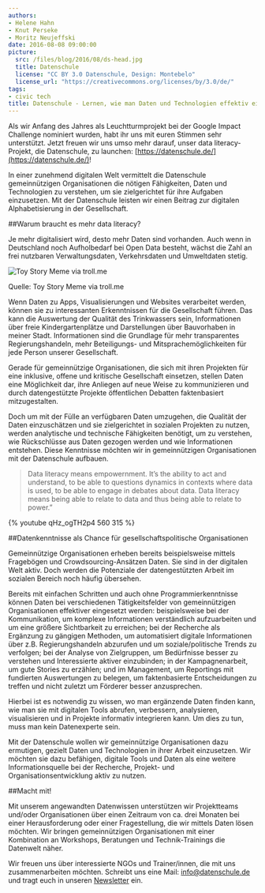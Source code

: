 ```yaml
---
authors:
- Helene Hahn
- Knut Perseke
- Moritz Neujeffski
date: 2016-08-08 09:00:00
picture:
  src: /files/blog/2016/08/ds-head.jpg
  title: Datenschule
  license: "CC BY 3.0 Datenschule, Design: Montebelo"
  license_url: "https://creativecommons.org/licenses/by/3.0/de/"
tags:
- civic tech
title: Datenschule - Lernen, wie man Daten und Technologien effektiv einsetzt!
---
```



Als wir Anfang des Jahres als Leuchtturmprojekt bei der Google Impact Challenge nominiert wurden, habt ihr uns mit euren Stimmen sehr unterstützt. Jetzt freuen wir uns umso mehr darauf, unser data literacy-Projekt, die Datenschule, zu launchen: [https://datenschule.de/](https://datenschule.de/)!

In einer zunehmend digitalen Welt vermittelt die Datenschule gemeinnützigen Organisationen die nötigen Fähigkeiten, Daten und Technologien zu verstehen, um sie zielgerichtet für ihre Aufgaben einzusetzen. Mit der Datenschule leisten wir einen Beitrag zur digitalen Alphabetisierung in der Gesellschaft. 

##Warum braucht es mehr data literacy?

Je mehr digitalisiert wird, desto mehr Daten sind vorhanden. Auch wenn in Deutschland noch Aufholbedarf bei Open Data besteht, wächst die Zahl an frei nutzbaren  Verwaltungsdaten, Verkehrsdaten und Umweltdaten stetig. 

![Toy Story Meme via troll.me](/files/blog/2016/08/toystory.png "Data, Data Everywhere")

Quelle: Toy Story Meme via troll.me

Wenn Daten zu Apps, Visualisierungen und Websites verarbeitet werden, können sie zu interessanten Erkenntnissen für die Gesellschaft führen. Das kann die Auswertung der Qualität des Trinkwassers sein, Informationen über freie Kindergartenplätze und Darstellungen über Bauvorhaben in meiner Stadt. Informationen sind die Grundlage für mehr transparentes Regierungshandeln, mehr Beteiligungs- und Mitsprachemöglichkeiten für jede Person unserer Gesellschaft. 

Gerade für gemeinnützige Organisationen, die sich mit ihren Projekten für eine inklusive, offene und kritische Gesellschaft einsetzen, stellen Daten eine Möglichkeit dar, ihre Anliegen auf neue Weise zu kommunizieren und durch datengestützte Projekte öffentlichen Debatten faktenbasiert mitzugestalten.

Doch um mit der Fülle an verfügbaren Daten umzugehen, die Qualität der Daten einzuschätzen und sie zielgerichtet in sozialen Projekten zu nutzen, werden analytische und technische Fähigkeiten benötigt, um zu verstehen, wie Rückschlüsse aus Daten gezogen werden und wie Informationen entstehen. Diese Kenntnisse möchten wir in gemeinnützigen Organisationen mit der Datenschule aufbauen.

>Data literacy means empowernment. It’s the ability to act and understand, to be able to questions dynamics in contexts where data is used, to be able to engage in debates about data. Data literacy means being able to relate to data and thus being able to relate to power.”

{% youtube qHz_ogTH2p4 560 315 %}


##Datenkenntnisse als Chance für gesellschaftspolitische Organisationen

Gemeinnützige Organisationen erheben bereits beispielsweise mittels Fragebögen und Crowdsourcing-Ansätzen Daten. Sie sind in der digitalen Welt aktiv. Doch werden die Potenziale der datengestützten Arbeit im sozialen Bereich noch häufig übersehen. 

Bereits mit einfachen Schritten und auch ohne Programmierkenntnisse können Daten bei verschiedenen Tätigkeitsfelder von gemeinnützigen Organisationen effektiver eingesetzt werden: beispielsweise bei der Kommunikation, um komplexe Informationen verständlich aufzuarbeiten und um eine größere Sichtbarkeit zu erreichen; bei der Recherche als Ergänzung zu gängigen Methoden, um automatisiert digitale Informationen über z.B. Regierungshandeln abzurufen und um soziale/politische Trends zu verfolgen; bei der Analyse von Zielgruppen, um Bedürfnisse besser zu verstehen und Interessierte aktiver einzubinden; in der Kampagnenarbeit, um gute Stories zu erzählen; und im Management, um Reportings mit fundierten Auswertungen zu belegen, um faktenbasierte Entscheidungen zu treffen und nicht zuletzt um Förderer besser anzusprechen.

Hierbei ist es notwendig zu wissen, wo man ergänzende Daten finden kann, wie man sie mit digitalen Tools abrufen, verbessern, analysieren, visualisieren und in Projekte informativ integrieren kann. Um dies zu tun, muss man kein Datenexperte sein. 

Mit der Datenschule wollen wir gemeinnützige Organisationen dazu ermutigen, gezielt Daten und Technologien in ihrer Arbeit einzusetzen. Wir möchten sie dazu befähigen, digitale Tools und Daten als eine weitere Informationsquelle bei der Recherche, Projekt- und Organisationsentwicklung aktiv zu nutzen.

##Macht mit!

Mit unserem angewandten Datenwissen unterstützen wir Projektteams und/oder Organisationen über einen Zeitraum von ca. drei Monaten bei einer Herausforderung oder einer Fragestellung, die wir mittels Daten lösen möchten. Wir bringen gemeinnützigen Organisationen mit einer Kombination an Workshops, Beratungen und Technik-Trainings die Datenwelt näher.

Wir freuen uns über interessierte NGOs und Trainer/innen, die mit uns zusammenarbeiten möchten. Schreibt uns eine Mail: [info@datenschule.de](mailto:info@datenschule.de) und tragt euch in unseren [Newsletter](http://okfn.us5.list-manage.com/subscribe?u=929f1e07936386d34833e20d1&id=57affeefd3) ein.